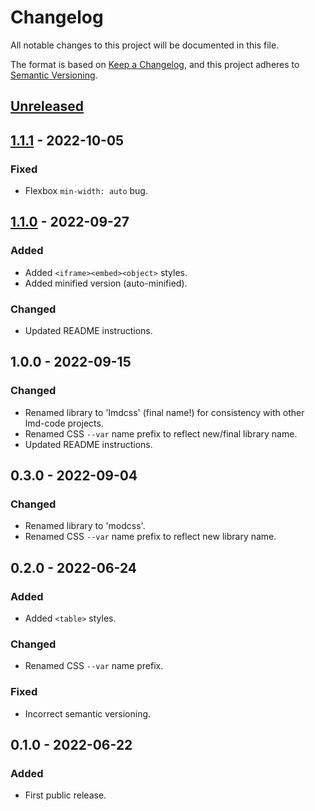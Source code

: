 # Changelog

All notable changes to this project will be documented in this file.

The format is based on [Keep a Changelog](https://keepachangelog.com/en/1.0.0/), and this project adheres to [Semantic Versioning](https://semver.org/spec/v2.0.0.html).

## [Unreleased]

## [1.1.1] - 2022-10-05

### Fixed

- Flexbox `min-width: auto` bug.

## [1.1.0] - 2022-09-27

### Added

- Added `<iframe><embed><object>` styles.
- Added minified version (auto-minified).

### Changed

- Updated README instructions.

## 1.0.0 - 2022-09-15

### Changed

- Renamed library to 'lmdcss' (final name!) for consistency with other lmd-code projects.
- Renamed CSS `--var` name prefix to reflect new/final library name.
- Updated README instructions.

## 0.3.0 - 2022-09-04

### Changed

- Renamed library to 'modcss'.
- Renamed CSS `--var` name prefix to reflect new library name.

## 0.2.0 - 2022-06-24

### Added

- Added `<table>` styles.

### Changed

- Renamed CSS `--var` name prefix.

### Fixed

- Incorrect semantic versioning.

## 0.1.0 - 2022-06-22

### Added

- First public release.

[Unreleased]: https://github.com/lmd-code/lmdcss/compare/v1.1.1...HEAD
[1.1.1]: https://github.com/lmd-code/lmdcss/releases/tag/v1.1.1
[1.1.0]: https://github.com/lmd-code/lmdcss/releases/tag/v1.1.0